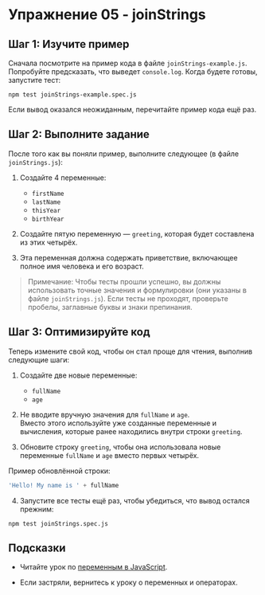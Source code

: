 # Упражнение 05 - joinStrings

## Шаг 1: Изучите пример

Сначала посмотрите на пример кода в файле `joinStrings-example.js`. Попробуйте предсказать, что выведет `console.log`. Когда будете готовы, запустите тест:

```
npm test joinStrings-example.spec.js
```

Если вывод оказался неожиданным, перечитайте пример кода ещё раз.

## Шаг 2: Выполните задание

После того как вы поняли пример, выполните следующее (в файле `joinStrings.js`):

1. Создайте 4 переменные:

   - `firstName`
   - `lastName`
   - `thisYear`
   - `birthYear`

2. Создайте пятую переменную — `greeting`, которая будет составлена из этих четырёх.

3. Эта переменная должна содержать приветствие, включающее полное имя человека и его возраст.

> Примечание: Чтобы тесты прошли успешно, вы должны использовать точные значения и формулировки (они указаны в файле `joinStrings.js`). Если тесты не проходят, проверьте пробелы, заглавные буквы и знаки препинания.

## Шаг 3: Оптимизируйте код

Теперь измените свой код, чтобы он стал проще для чтения, выполнив следующие шаги:

1. Создайте две новые переменные:

   - `fullName`
   - `age`

2. Не вводите вручную значения для `fullName` и `age`.  
   Вместо этого используйте уже созданные переменные и вычисления, которые ранее находились внутри строки `greeting`.

3. Обновите строку `greeting`, чтобы она использовала новые переменные `fullName` и `age` вместо первых четырёх.

Пример обновлённой строки:

```javascript
'Hello! My name is ' + fullName
```

4. Запустите все тесты ещё раз, чтобы убедиться, что вывод остался прежним:

```
npm test joinStrings.spec.js
```

## Подсказки

- Читайте урок по [переменным в JavaScript](https://learn.javascript.ru/variables).

- Если застряли, вернитесь к уроку о переменных и операторах.
